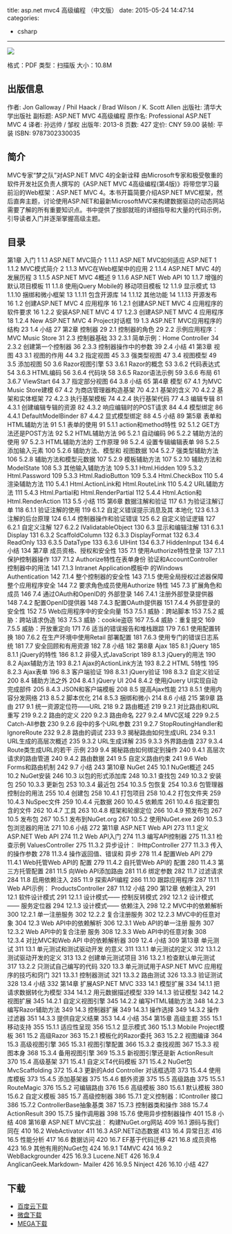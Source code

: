 title: asp.net mvc4 高级编程 （中文版）
date: 2015-05-24 14:47:14
categories:
  - csharp
---

![](http://img4.douban.com/lpic/s27251036.jpg)

格式：PDF
类型：扫描版
大小：10.8M

<!--more-->

## 出版信息 ##

作者: Jon Galloway / Phil Haack / Brad Wilson / K. Scott Allen 
出版社: 清华大学出版社
副标题: ASP.NET MVC 4高级编程
原作名: Professional ASP.NET MVC 4
译者: 孙远帅 / 邹权 
出版年: 2013-8
页数: 427
定价: CNY 59.00
装帧: 平装
ISBN: 9787302330035

## 简介 ##

MVC专家“梦之队”对ASP.NET MVC 4的全新诠释
由Microsoft专家和极受敬重的软件开发社区负责人撰写的《ASP.NET MVC 4高级编程(第4版)》将带您学习最前沿的Web框架：ASP.NET MVC 4。本书开篇简要介绍ASP.NET MVC框架，然后直奔主题，讨论使用ASP.NET和最新MicrosoftMVC来构建数据驱动的动态网站需要了解的所有重要知识点。书中提供了按部就班的详细指导和大量的代码示例，引导读者入门并逐渐掌握高级主题。

## 目录 ##

第1章 入门 1
1.1 ASP.NET MVC简介 1
1.1.1 ASP.NET MVC如何适应
ASP.NET 1
1.1.2 MVC模式简介 2
1.1.3 MVC在Web框架中的应用 2
1.1.4 ASP.NET MVC 4的
发展历程 3
1.1.5 ASP.NET MVC 4概述 9
1.1.6 ASP.NET Web API 10
1.1.7 增强的默认项目模板 11
1.1.8 使用jQuery Mobile的
移动项目模板 12
1.1.9 显示模式 13
1.1.10 捆绑和微小框架 13
1.1.11 包含开源库 14
1.1.12 其他功能 14
1.1.13 开源发布 16
1.2 创建ASP.NET MVC 4
应用程序 16
1.2.1 创建ASP.NET MVC 4
应用程序的软件要求 16
1.2.2 安装ASP.NET MVC 4 17
1.2.3 创建ASP.NET MVC 4
应用程序 18
1.2.4 New ASP.NET MVC 4
Project对话框 19
1.3 ASP.NET MVC应用程序的
结构 23
1.4 小结 27
第2章 控制器 29
2.1 控制器的角色 29
2.2 示例应用程序：
MVC Music Store 31
2.3 控制器基础 33
2.3.1 简单示例：Home Controller 34
2.3.2 创建第一个控制器 36
2.3.3 控制器操作中的参数 39
2.4 小结 41
第3章 视图 43
3.1 视图的作用 44
3.2 指定视图 45
3.3 强类型视图 47
3.4 视图模型 49
3.5 添加视图 50
3.6 Razor视图引擎 53
3.6.1 Razor的概念 53
3.6.2 代码表达式 54
3.6.3 HTML编码 56
3.6.4 代码块 58
3.6.5 Razor语法示例 59
3.6.6 布局 61
3.6.7 ViewStart 64
3.7 指定部分视图 64
3.8 小结 65
第4章 模型 67
4.1 为MVC Music Store建模 67
4.2 为商店管理器构造基架 70
4.2.1 基架的含义 70
4.2.2 基架和实体框架 72
4.2.3 执行基架模板 74
4.2.4 执行基架代码 77
4.3 编辑专辑 81
4.3.1 创建编辑专辑的资源 82
4.3.2 响应编辑时的POST请求 84
4.4 模型绑定 86
4.4.1 DefaultModelBinder 87
4.4.2 显式模型绑定 88
4.5 小结 89
第5章 表单和HTML辅助方法 91
5.1 表单的使用 91
5.1.1 action和method特性 92
5.1.2 GET方法还是POST方法 92
5.2 HTML辅助方法 96
5.2.1 自动编码 96
5.2.2 辅助方法的使用 97
5.2.3 HTML辅助方法的
工作原理 98
5.2.4 设置专辑编辑表单 98
5.2.5 添加输入元素 100
5.2.6 辅助方法、模型和
视图数据 104
5.2.7 强类型辅助方法 106
5.2.8 辅助方法和模型元数据 107
5.2.9 模板辅助方法 107
5.2.10 辅助方法和ModelState 108
5.3 其他输入辅助方法 109
5.3.1 Html.Hidden 109
5.3.2 Html.Password 109
5.3.3 Html.RadioButton 109
5.3.4 Html.CheckBox 110
5.4 渲染辅助方法 110
5.4.1 Html.ActionLink和
Html.RouteLink 110
5.4.2 URL辅助方法 111
5.4.3 Html.Partial和
Html.RenderPartial 112
5.4.4 Html.Action和
Html.RenderAction 113
5.5 小结 115
第6章 数据注解和验证 117
6.1 为验证注解订单 118
6.1.1 验证注解的使用 119
6.1.2 自定义错误提示消息及其
本地化 123
6.1.3 注解的后台原理 124
6.1.4 控制器操作和验证错误 125
6.2 自定义验证逻辑 127
6.2.1 自定义注解 127
6.2.2 IValidatableObject 130
6.3 显示和编辑注解 131
6.3.1 Display 131
6.3.2 ScaffoldColumn 132
6.3.3 DisplayFormat 132
6.3.4 ReadOnly 133
6.3.5 DataType 133
6.3.6 UIHint 134
6.3.7 HiddenInput 134
6.4 小结 134
第7章 成员资格、授权和安全性 135
7.1 使用Authorize特性登录 137
7.1.1 保护控制器操作 137
7.1.2 Authorize特性在表单身份
验证和AccountController
控制器中的用法 141
7.1.3 Intranet Application模板中
的Windows Authentication 142
7.1.4 整个控制器的安全性 143
7.1.5 使用全局授权过滤器保障
整个应用程序安全 144
7.2 要求角色成员使用Authorize
特性 145
7.3 扩展角色和成员 146
7.4 通过OAuth和OpenID的
外部登录 146
7.4.1 注册外部登录提供器 148
7.4.2 配置OpenID提供器 148
7.4.3 配置OAuth提供器 151
7.4.4 外部登录的安全性 152
7.5 Web应用程序中的安全向量 153
7.5.1 威胁：跨站脚本 153
7.5.2 威胁：跨站请求伪造 163
7.5.3 威胁：cookie盗窃 167
7.5.4 威胁：重复提交 169
7.5.5 威胁：开放重定向 171
7.6 适当的错误报告和堆栈跟踪 179
7.6.1 使用配置转换 180
7.6.2 在生产环境中使用Retail
部署配置 181
7.6.3 使用专门的错误日志系统 181
7.7 安全回顾和有用资源 182
7.8 小结 182
第8章 Ajax 185
8.1 jQuery 185
8.1.1 jQuery的特性 186
8.1.2 非侵入式JavaScript 189
8.1.3 jQuery的用法 190
8.2 Ajax辅助方法 193
8.2.1 Ajax的ActionLink方法 193
8.2.2 HTML 5特性 195
8.2.3 Ajax表单 196
8.3 客户端验证 198
8.3.1 jQuery验证 198
8.3.2 自定义验证 200
8.4 辅助方法之外 204
8.4.1 jQuery UI 204
8.4.2 使用jQuery UI实现自动
完成部件 205
8.4.3 JSON和客户端模板 208
8.5 提高Ajax性能 213
8.5.1 使用内容分发网络 213
8.5.2 脚本优化 214
8.5.3 捆绑和微小 214
8.6 小结 215
第9章 路由 217
9.1 统一资源定位符——URL 218
9.2 路由概述 219
9.2.1 对比路由和URL重写 219
9.2.2 路由的定义 220
9.2.3 路由命名 227
9.2.4 MVC区域 229
9.2.5 Catch-All参数 230
9.2.6 段中的多个URL参数 231
9.2.7 StopRoutingHandler和
IgnoreRoute 232
9.2.8 路由的调试 233
9.3 揭秘路由如何生成URL 234
9.3.1 URL生成的高层次概述 235
9.3.2 URL生成详解 235
9.3.3 外界路由值 237
9.3.4 Route类生成URL的若干
示例 239
9.4 揭秘路由如何绑定到操作 240
9.4.1 高层次请求的路由管道 240
9.4.2 路由数据 241
9.5 自定义路由约束 241
9.6 Web Forms和路由机制 242
9.7 小结 243
第10章 NuGet 245
10.1 NuGet概述 245
10.2 NuGet安装 246
10.3 以包的形式添加库 248
10.3.1 查找包 249
10.3.2 安装包 250
10.3.3 更新包 253
10.3.4 最近包 254
10.3.5 包恢复 254
10.3.6 包管理器控制台的用法 255
10.4 创建包 258
10.4.1 打包项目 258
10.4.2 打包文件夹 259
10.4.3 NuSpec文件 259
10.4.4 元数据 260
10.4.5 依赖库 261
10.4.6 指定要包含的文件 262
10.4.7 工具 263
10.4.8 框架和轮廓定位 266
10.4.9 预发布包 267
10.5 发布包 267
10.5.1 发布到NuGet.org 267
10.5.2 使用NuGet.exe 269
10.5.3 包浏览器的用法 271
10.6 小结 272
第11章 ASP.NET Web API 273
11.1 定义ASP.NET Web API 274
11.2 Web API入门 274
11.3 编写API控制器 275
11.3.1 检查示例
ValuesController 275
11.3.2 异步设计：
IHttpController 277
11.3.3 传入的操作参数 278
11.3.4 操作返回值、错误和
异步 278
11.4 配置Web API 279
11.4.1 Web托管Web API的
配置 279
11.4.2 自托管Web API的
配置 280
11.4.3 第三方托管配置 281
11.5 向Web API添加路由 281
11.6 绑定参数 282
11.7 过滤请求 284
11.8 启用依赖注入 285
11.9 探索API编程 286
11.10 跟踪应用程序 287
11.11 Web API示例：
ProductsController 287
11.12 小结 290
第12章 依赖注入 291
12.1 软件设计模式 291
12.1.1 设计模式——
控制反转模式 292
12.1.2 设计模式——
服务定位器 294
12.1.3 设计模式—— 依赖注入 298
12.2 MVC中的依赖解析 300
12.2.1 单一注册服务 302
12.2.2 复合注册服务 302
12.2.3 MVC中的任意对象 304
12.3 Web API中的依赖解析 306
12.3.1 Web API的单一注册
服务 307
12.3.2 Web API中的复合注册
服务 308
12.3.3 Web API中的任意对象 308
12.3.4 对比MVC和Web API
中的依赖解析器 309
12.4 小结 309
第13章 单元测试 311
13.1 单元测试和测试驱动开发
的意义 311
13.1.1 单元测试的定义 312
13.1.2 测试驱动开发的定义 313
13.2 创建单元测试项目 316
13.2.1 检查默认单元测试 317
13.2.2 只测试自己编写的代码 320
13.3 单元测试用于ASP.NET MVC
应用程序的技巧和窍门 321
13.3.1 控制器测试 321
13.3.2 路由测试 326
13.3.3 验证测试 328
13.4 小结 332
第14章 扩展ASP.NET MVC 333
14.1 模型扩展 334
14.1.1 把请求数据转化为模型 334
14.1.2 用元数据描述模型 339
14.1.3 验证模型 342
14.2 视图扩展 345
14.2.1 自定义视图引擎 345
14.2.2 编写HTML辅助方法 348
14.2.3 编写Razor辅助方法 349
14.3 控制器扩展 349
14.3.1 操作选择 349
14.3.2 操作过滤器 351
14.3.3 提供自定义结果 353
14.4 小结 354
第15章 高级主题 355
15.1 移动支持 355
15.1.1 适应性呈现 356
15.1.2 显示模式 360
15.1.3 Mobile Project模板 361
15.2 高级Razor 363
15.2.1 模板化的Razor委托 363
15.2.2 视图编译 364
15.3 高级视图引擎 365
15.3.1 视图引擎配置 366
15.3.2 查找视图 367
15.3.3 视图本身 368
15.3.4 备用视图引擎 369
15.3.5 新视图引擎还是新
ActionResult 370
15.4 高级基架 371
15.4.1 自定义T4代码模板 371
15.4.2 NuGet包
MvcScaffolding 372
15.4.3 更新的Add Controller
对话框选项 373
15.4.4 使用库模板 373
15.4.5 添加基架器 375
15.4.6 额外资源 375
15.5 高级路由 375
15.5.1 RouteMagic 376
15.5.2 可编辑路由 376
15.6 高级模板 380
15.6.1 默认模板 380
15.6.2 自定义模板 385
15.7 高级控制器 386
15.7.1 定义控制器：IController
接口 386
15.7.2 ControllerBase抽象基类 387
15.7.3 控制器类和操作 388
15.7.4 ActionResult 390
15.7.5 操作调用器 398
15.7.6 使用异步控制器操作 401
15.8 小结 408
第16章 ASP.NET MVC实战：
构建NuGet.org网站 409
16.1 源码与我们同在 410
16.2 WebActivator 411
16.3 ASP.NET动态数据 413
16.4 异常日志 416
16.5 性能分析 417
16.6 数据访问 420
16.7 EF基于代码迁移 421
16.8 成员资格 423
16.9 其他有用的NuGet包 424
16.9.1 T4MVC 424
16.9.2 WebBackgrounder 425
16.9.3 Lucene.NET 426
16.9.4 AnglicanGeek.Markdown-
Mailer 426
16.9.5 Ninject 426
16.10 小结 427

## 下载 ##

+ [百度云下载](http://pan.baidu.com/s/1bnhNUMV)
+ [微盘下载](http://vdisk.weibo.com/s/aADaW4YRFwnWS)
+ [MEGA下载](https://mega.co.nz/#!2dsAkT5Z!T-qqMrp755VmlGgkVwbDnsOi4vi8eoHyil4mWrD2w2E)